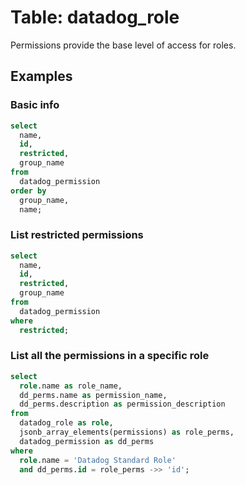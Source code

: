 # Table: datadog_role

Permissions provide the base level of access for roles.

## Examples

### Basic info

```sql
select
  name,
  id,
  restricted,
  group_name
from
  datadog_permission
order by
  group_name,
  name;
```

### List restricted permissions

```sql
select
  name,
  id,
  restricted,
  group_name
from
  datadog_permission
where
  restricted;
```

### List all the permissions in a specific role

```sql
select
  role.name as role_name,
  dd_perms.name as permission_name,
  dd_perms.description as permission_description
from
  datadog_role as role,
  jsonb_array_elements(permissions) as role_perms,
  datadog_permission as dd_perms
where
  role.name = 'Datadog Standard Role'
  and dd_perms.id = role_perms ->> 'id';
```
